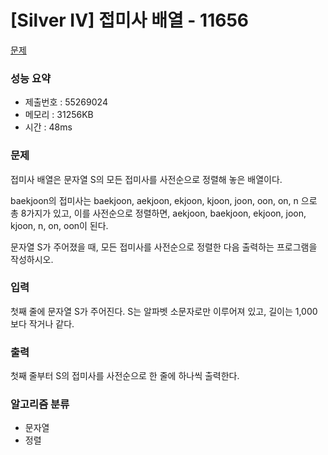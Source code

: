 # [Silver IV] 접미사 배열 - 11656
<a href="https://www.acmicpc.net/problem/11656">문제</a>

### 성능 요약
- 제출번호 : 55269024 <br>
- 메모리 : 31256KB <br>
- 시간 : 48ms

### 문제
접미사 배열은 문자열 S의 모든 접미사를 사전순으로 정렬해 놓은 배열이다.

baekjoon의 접미사는 baekjoon, aekjoon, ekjoon, kjoon, joon, oon, on, n 으로 총 8가지가 있고, 
이를 사전순으로 정렬하면, aekjoon, baekjoon, ekjoon, joon, kjoon, n, on, oon이 된다.

문자열 S가 주어졌을 때, 모든 접미사를 사전순으로 정렬한 다음 출력하는 프로그램을 작성하시오.

### 입력
첫째 줄에 문자열 S가 주어진다. 
S는 알파벳 소문자로만 이루어져 있고, 길이는 1,000보다 작거나 같다.

### 출력
첫째 줄부터 S의 접미사를 사전순으로 한 줄에 하나씩 출력한다.

### 알고리즘 분류
- 문자열
- 정렬
